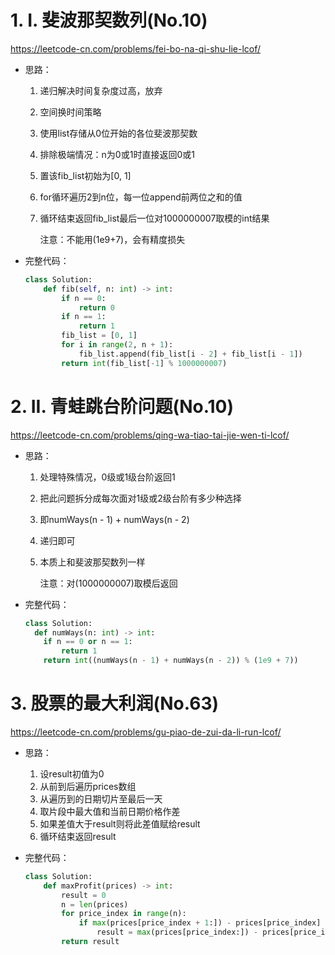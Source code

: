 # 1. I. 斐波那契数列(No.10)

https://leetcode-cn.com/problems/fei-bo-na-qi-shu-lie-lcof/

- 思路：

  1. 递归解决时间复杂度过高，放弃

  2. 空间换时间策略

  3. 使用list存储从0位开始的各位斐波那契数

  4. 排除极端情况：n为0或1时直接返回0或1

  5. 置该fib_list初始为[0, 1]

  6. for循环遍历2到n位，每一位append前两位之和的值

  7. 循环结束返回fib_list最后一位对1000000007取模的int结果

     注意：不能用(1e9+7)，会有精度损失

- 完整代码：

  ```python
  class Solution:
      def fib(self, n: int) -> int:
          if n == 0:
              return 0
          if n == 1:
              return 1
          fib_list = [0, 1]
          for i in range(2, n + 1):
              fib_list.append(fib_list[i - 2] + fib_list[i - 1])
          return int(fib_list[-1] % 1000000007)
  ```

# 2. II. 青蛙跳台阶问题(No.10)

https://leetcode-cn.com/problems/qing-wa-tiao-tai-jie-wen-ti-lcof/

- 思路：

  1. 处理特殊情况，0级或1级台阶返回1

  2. 把此问题拆分成每次面对1级或2级台阶有多少种选择

  3. 即numWays(n - 1) + numWays(n - 2)

  4. 递归即可

  5. 本质上和斐波那契数列一样

     注意：对(1000000007)取模后返回

- 完整代码：

  ```python
  class Solution:
    def numWays(n: int) -> int:
      if n == 0 or n == 1:
          return 1
      return int((numWays(n - 1) + numWays(n - 2)) % (1e9 + 7))
  ```

# 3. 股票的最大利润(No.63)

https://leetcode-cn.com/problems/gu-piao-de-zui-da-li-run-lcof/

- 思路：

  1. 设result初值为0
  2. 从前到后遍历prices数组
  3. 从遍历到的日期切片至最后一天
  4. 取片段中最大值和当前日期价格作差
  5. 如果差值大于result则将此差值赋给result
  6. 循环结束返回result

- 完整代码：

  ```python
  class Solution:
      def maxProfit(prices) -> int:
          result = 0
          n = len(prices)
          for price_index in range(n):
              if max(prices[price_index + 1:]) - prices[price_index] > result:
                  result = max(prices[price_index:]) - prices[price_index]
          return result
  ```

  
